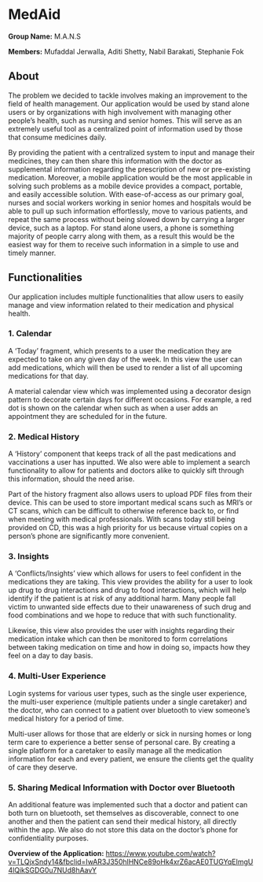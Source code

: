 # **MedAid** 

**Group Name:** M.A.N.S

**Members:** Mufaddal Jerwalla, Aditi Shetty, Nabil Barakati, Stephanie Fok

## About
The problem we decided to tackle involves making an improvement to the field of health management. Our application would be used by stand alone users or by organizations with high involvement with managing other people’s health, such as nursing and senior homes. This will serve as an extremely useful tool as a centralized point of information used by those that consume medicines daily.

By providing the patient with a centralized system to input and manage their medicines, they can then share this information with the doctor as supplemental information regarding the prescription of new or pre-existing medication. Moreover, a mobile application would be the most applicable in solving such problems as a mobile device provides a compact, portable, and easily accessible solution. With ease-of-access as our primary goal, nurses and social workers working in senior homes and hospitals would be able to pull up such information effortlessly, move to various patients, and repeat the same process without being slowed down by carrying a larger device, such as a laptop. For stand alone users, a phone is something majority of people carry along with them, as a result this would be the easiest way for them to receive such information in a simple to use and timely manner.

## Functionalities
Our application includes multiple functionalities that allow users to easily manage and view information related to their medication and physical health.

### 1. Calendar
A ‘Today’ fragment, which presents to a user the medication they are expected to take on any given day of the week. In this view the user can add medications, which will then be used to render a list of all upcoming medications for that day.

A material calendar view which was implemented using a decorator design pattern to decorate certain days for different occasions. For example, a red dot is shown on the calendar when such as when a user adds an appointment they are scheduled for in the future.

### 2. Medical History
A ‘History’ component that keeps track of all the past medications and vaccinations a user has inputted. We also were able to implement a search functionality to allow for patients and doctors alike to quickly sift through this information, should the need arise.

Part of the history fragment also allows users to upload PDF files from their device. This can be used to store important medical scans such as MRI’s or CT scans, which can be difficult to otherwise reference back to, or find when meeting with medical professionals. With scans today still being provided on CD, this was a high priority for us because virtual copies on a person’s phone are significantly more convenient.

### 3. Insights
A ‘Conflicts/Insights’ view which allows for users to feel confident in the medications they are taking. This view provides the ability for a user to look up drug to drug interactions and drug to food interactions, which will help identify if the patient is at risk of any additional harm. Many people fall victim to unwanted side effects due to their unawareness of such drug and food combinations and we hope to reduce that with such functionality.

Likewise, this view also provides the user with insights regarding their medication intake which can then be monitored to form correlations between taking medication on time and how in doing so, impacts how they feel  on a day to day basis.


### 4. Multi-User Experience
Login systems for various user types, such as the single user experience, the multi-user experience (multiple patients under a single caretaker) and the doctor, who can connect to a patient over bluetooth to view someone’s medical history for a period of time. 

Multi-user allows for those that are elderly or sick in nursing homes or long term care to experience a better sense of personal care. By creating a single platform for a caretaker to easily manage all the medication information for each and every patient, we ensure the clients get the quality of care they deserve.


### 5. Sharing Medical Information with Doctor over Bluetooth
An additional feature was implemented such that a doctor and patient can both turn on bluetooth, set themselves as discoverable, connect to one another and then the patient can send their medical history, all directly within the app. We also do not store this data on the doctor’s phone for confidentiality purposes.


**Overview of the Application:** https://www.youtube.com/watch?v=TLQjxSndy14&fbclid=IwAR3J350hlHNCe89oHk4xrZ6acAE0TUGYqEImgU4lQikSGDG0u7NUd8hAavY
